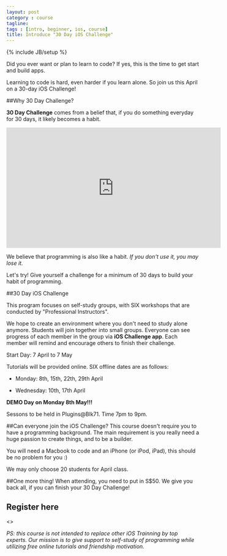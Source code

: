 ```yaml
---
layout: post
category : course
tagline: 
tags : [intro, beginner, ios, course]
title: Introduce "30 Day iOS Challenge"
---
```

{% include JB/setup %}

Did you ever want or plan to learn to code? If yes, this is the time to get start and build apps.

Learning to code is hard, even harder if you learn alone. So join us this April on a 30-day iOS Challenge!

##Why 30 Day Challenge?

__30 Day Challenge__ comes from a belief that, if you do something everyday for 30 days, it likely becomes a habit.


<iframe width="560px" height="315px" src="http://embed.ted.com/talks/lang/en/matt_cutts_try_something_new_for_30_days.html" frameborder="0" scrolling="no">
</iframe>
 

We believe that programming is also like a habit. _If you don't use it, you may lose it._ 

Let's try! Give yourself a challenge for a minimum of 30 days to build your habit of programming.

##30 Day iOS Challenge 

This program focuses on self-study groups, with SIX workshops that are conducted by "Professional Instructors".

We hope to create an environment where you don't need to study alone anymore. Students will join together into small groups. Everyone can see progress of each member in the group via __iOS Challenge app__. Each member will remind and encourage others to finish their challenge.

Start Day: 7 April to 7 May

Tutorials will be provided online. SIX offline dates are as follows:

  -  Monday: 8th, 15th, 22th, 29th April

  -  Wednesday: 10th, 17th April

__DEMO Day on Monday 8th May!!!__

Sessons to be held in Plugins@Blk71. Time 7pm to 9pm.

##Can everyone join the iOS Challenge?
This course doesn't require you to have a programming background. The main requirement is you really need a huge passion to create things, and to be a builder.

You will need a Macbook to code and an iPhone (or iPod, iPad), this should be no problem for you :)

We may only choose 20 students for April class.

##One more thing!
When attending, you need to put in S$50. We give you back all, if you can finish your 30 Day Challenge!

## Register here
<<Link>>

_PS: this course is not intended to replace other iOS Trainning by top experts. Our mission is to give support to self-study of programming while utilizing free online tutorials and friendship motivation._
